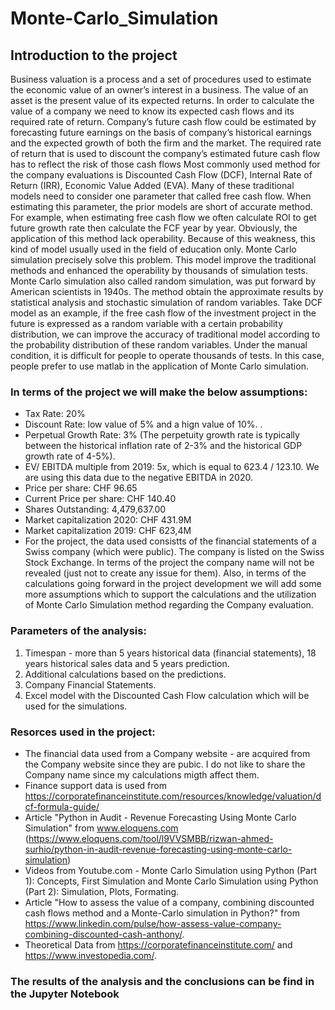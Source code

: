 # Monte-Carlo_Simulation
## Introduction to the project
Business valuation is a process and a set of procedures used to estimate the economic value of an owner’s interest in a business. The value of an asset is the present value of its expected returns. In order to calculate the value of a company we need to know its expected cash flows and its required rate of return. Company’s future cash flow could be estimated by forecasting future earnings on the basis of company’s historical earnings and the expected growth of both the firm and the market. The required rate of return that is used to discount the company’s estimated future cash flow has to reflect the risk of those cash flows
Most commonly used method for the company evaluations is Discounted Cash Flow (DCF), Internal Rate of Return (IRR), Economic Value Added (EVA). Many of these traditional models need to consider one parameter that called free cash flow. When estimating this parameter, the prior models are short of accurate method. For example, when estimating free cash flow we often calculate ROI to get future growth rate then calculate the FCF year by year. Obviously, the application of this method lack operability. Because of this weakness, this kind of model usually used in the field of education only. Monte Carlo simulation precisely solve this problem. This model improve the traditional methods and enhanced the operability by thousands of simulation tests.
Monte Carlo simulation also called random simulation, was put forward by American scientists in 1940s. The method obtain the approximate results by statistical analysis and stochastic simulation of random variables. Take DCF model as an example, if the free cash flow of the investment project in the future is expressed as a random variable with a certain probability distribution, we can improve the accuracy of traditional model according to the probability distribution of these random variables. Under the manual condition, it is difficult for people to operate thousands of tests. In this case, people prefer to use matlab in the application of Monte Carlo simulation.
### In terms of the project we will make the below assumptions:
- Tax Rate: 20%
- Discount Rate: low value of 5% and a hign value of 10%. .
- Perpetual Growth Rate: 3% (The perpetuity growth rate is typically between the historical inflation rate of 2-3% and the historical GDP growth rate of 4-5%).
- EV/ EBITDA multiple from 2019: 5x, which is equal to 623.4 / 123.10. We are using this data due to the negative EBITDA in 2020.
- Price per share: CHF 96.65
- Current Price per share: CHF 140.40
- Shares Outstanding: 4,479,637.00
- Market capitalization 2020: CHF 431.9M
- Market capitalization 2019: CHF 623,4M
- For the project, the data used consistts of the financial statements of a Swiss company (which were public). The company is listed on the Swiss Stock Exchange. In terms of the project the company name will not be revealed (just not to create any issue for them).
Also, in terms of the calculations going forward in the project development we will add some more assumptions which to support the calculations and the utilization of Monte Carlo Simulation method regarding the Company evaluation.
### Parameters of the analysis:
1. Timespan - more than 5 years historical data (financial statements), 18 years historical sales data and 5 years prediction.
2. Additional calculations based on the predictions.
3. Company Financial Statements.
4. Excel model with the Discounted Cash Flow calculation which will be used for the simulations.
### Resorces used in the project:
- The financial data used from a Company website - are acquired from the Company website since they are pubic. I do not like to share the Company name since my calculations migth affect them.
- Finance support data is used from https://corporatefinanceinstitute.com/resources/knowledge/valuation/dcf-formula-guide/
- Article "Python in Audit - Revenue Forecasting Using Monte Carlo Simulation" from www.eloquens.com (https://www.eloquens.com/tool/l9VVSMBB/rizwan-ahmed-surhio/python-in-audit-revenue-forecasting-using-monte-carlo-simulation)
- Videos from Youtube.com - Monte Carlo Simulation using Python (Part 1): Concepts, First Simulation and Monte Carlo Simulation using Python (Part 2): Simulation, Plots, Formating.
- Article "How to assess the value of a company, combining discounted cash flows method and a Monte-Carlo simulation in Python?" from https://www.linkedin.com/pulse/how-assess-value-company-combining-discounted-cash-anthony/.
- Theoretical Data from https://corporatefinanceinstitute.com/ and https://www.investopedia.com/.

### The results of the analysis and the conclusions can be find in the Jupyter Notebook
